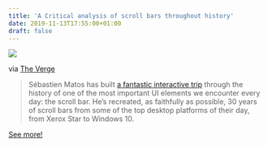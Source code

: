 ```yaml
---
title: 'A Critical analysis of scroll bars throughout history'
date: 2019-11-13T17:55:00+01:00
draft: false
---
```


![](https://cdn-blog.adafruit.com/uploads/2019/11/Scrolling_01.0-576x480.gif)

via [The Verge](https://www.theverge.com/2019/11/1/20943552/scroll-bar-visual-history-30-years)

> Sébastien Matos has built [a fantastic interactive trip](https://scrollbars.matoseb.com/) through the history of one of the most important UI elements we encounter every day: the scroll bar. He’s recreated, as faithfully as possible, 30 years of scroll bars from some of the top desktop platforms of their day, from Xerox Star to Windows 10.

[See more!](https://www.theverge.com/2019/11/1/20943552/scroll-bar-visual-history-30-years)